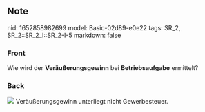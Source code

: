 ## Note
nid: 1652858982699
model: Basic-02d89-e0e22
tags: SR_2, SR_2::SR_2_I::SR_2-I-5
markdown: false

### Front
Wie wird der <b>Veräußerungsgewinn</b> bei <b>Betriebsaufgabe</b>
ermittelt?

### Back
<img src="paste-3815be87617dabda6cb4364dbd438d5b0079c1cd.jpg">
Veräußerungsgewinn unterliegt nicht Gewerbesteuer.

